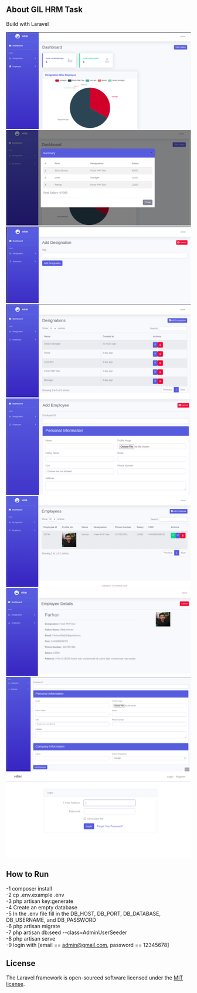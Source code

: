 ## About GIL HRM Task <br>
Build with Laravel

![](screenshots/1.png)
![](screenshots/2.png)
![](screenshots/3.png)
![](screenshots/4.png)
![](screenshots/5.png)
![](screenshots/6.png)
![](screenshots/7.png)
![](screenshots/8.png)
![](screenshots/9.png)
## How to Run

-1 composer install <br>
-2 cp .env.example .env <br>
-3 php artisan key:generate <br>
-4 Create an empty database <br>
-5 In the .env file fill in the DB_HOST, DB_PORT, DB_DATABASE, DB_USERNAME, and DB_PASSWORD <br>
-6 php artisan migrate <br>
-7 php artisan db:seed --class=AdminUserSeeder <br>
-8 php artisan serve <br>
-9 login with [email == admin@gmail.com, password == 12345678] <br>


## License

The Laravel framework is open-sourced software licensed under the [MIT license](https://opensource.org/licenses/MIT).
